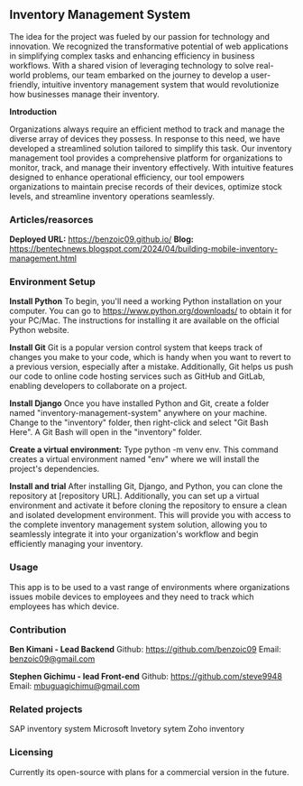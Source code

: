## Inventory Management System

The idea for the project was fueled by our passion for technology and innovation. We recognized the transformative potential of web applications in simplifying complex tasks and enhancing efficiency in business workflows. With a shared vision of leveraging technology to solve real-world problems, our team embarked on the journey to develop a user-friendly, intuitive inventory management system that would revolutionize how businesses manage their inventory.

**Introduction**

Organizations always require an efficient method to track and manage the diverse array of devices they possess. In response to this need, we have developed a streamlined solution tailored to simplify this task. Our inventory management tool provides a comprehensive platform for organizations to monitor, track, and manage their inventory effectively. With intuitive features designed to enhance operational efficiency, our tool empowers organizations to maintain precise records of their devices, optimize stock levels, and streamline inventory operations seamlessly.

### Articles/reasorces 
**Deployed URL:** https://benzoic09.github.io/
**Blog:** https://bentechnews.blogspot.com/2024/04/building-mobile-inventory-management.html

### Environment Setup

**Install Python**
To begin, you'll need a working Python installation on your computer. You can go to https://www.python.org/downloads/ to obtain it for your PC/Mac. The instructions for installing it are available on the official Python website.

**Install Git**
Git is a popular version control system that keeps track of changes you make to your code, which is handy when you want to revert to a previous version, especially after a mistake. Additionally, Git helps us push our code to online code hosting services such as GitHub and GitLab, enabling developers to collaborate on a project.

**Install Django**
Once you have installed Python and Git, create a folder named "inventory-management-system" anywhere on your machine. Change to the "inventory" folder, then right-click and select "Git Bash Here". A Git Bash will open in the "inventory" folder.

**Create a virtual environment:**
Type python -m venv env. This command creates a virtual environment named "env" where we will install the project's dependencies.

**Install and trial**
After installing Git, Django, and Python, you can clone the repository at [repository URL]. Additionally, you can set up a virtual environment and activate it before cloning the repository to ensure a clean and isolated development environment. This will provide you with access to the complete inventory management system solution, allowing you to seamlessly integrate it into your organization's workflow and begin efficiently managing your inventory.


### Usage
This app is to be used to a vast range of environments where organizations issues mobile devices to employees and they need to track which employees has which device.

### Contribution
**Ben Kimani  - Lead Backend**
Github: https://github.com/benzoic09
Email: benzoic09@gmail.com

**Stephen Gichimu - lead Front-end**
Github: https://github.com/steve9948
Email: mbuguagichimu@gmail.com

### Related projects
SAP inventory system
Microsoft Invetory sytem 
Zoho inventory 

### Licensing
Currently its open-source with plans for a commercial version in the future. 